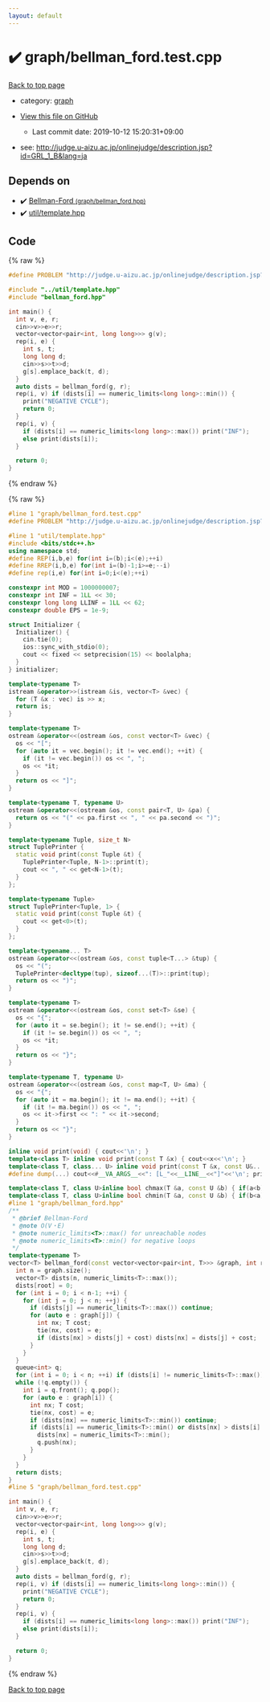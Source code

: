 ```yaml
---
layout: default
---
```


<!-- mathjax config similar to math.stackexchange -->
<script type="text/javascript" async
  src="https://cdnjs.cloudflare.com/ajax/libs/mathjax/2.7.5/MathJax.js?config=TeX-MML-AM_CHTML">
</script>
<script type="text/x-mathjax-config">
  MathJax.Hub.Config({
    TeX: { equationNumbers: { autoNumber: "AMS" }},
    tex2jax: {
      inlineMath: [ ['$','$'] ],
      processEscapes: true
    },
    "HTML-CSS": { matchFontHeight: false },
    displayAlign: "left",
    displayIndent: "2em"
  });
</script>

<script type="text/javascript" src="https://cdnjs.cloudflare.com/ajax/libs/jquery/3.4.1/jquery.min.js"></script>
<script src="https://cdn.jsdelivr.net/npm/jquery-balloon-js@1.1.2/jquery.balloon.min.js" integrity="sha256-ZEYs9VrgAeNuPvs15E39OsyOJaIkXEEt10fzxJ20+2I=" crossorigin="anonymous"></script>
<script type="text/javascript" src="../../assets/js/copy-button.js"></script>
<link rel="stylesheet" href="../../assets/css/copy-button.css" />


# :heavy_check_mark: graph/bellman_ford.test.cpp

<a href="../../index.html">Back to top page</a>

* category: <a href="../../index.html#f8b0b924ebd7046dbfa85a856e4682c8">graph</a>
* <a href="{{ site.github.repository_url }}/blob/master/graph/bellman_ford.test.cpp">View this file on GitHub</a>
    - Last commit date: 2019-10-12 15:20:31+09:00


* see: <a href="http://judge.u-aizu.ac.jp/onlinejudge/description.jsp?id=GRL_1_B&lang=ja">http://judge.u-aizu.ac.jp/onlinejudge/description.jsp?id=GRL_1_B&lang=ja</a>


## Depends on

* :heavy_check_mark: <a href="../../library/graph/bellman_ford.hpp.html">Bellman-Ford <small>(graph/bellman_ford.hpp)</small></a>
* :heavy_check_mark: <a href="../../library/util/template.hpp.html">util/template.hpp</a>


## Code

<a id="unbundled"></a>
{% raw %}
```cpp
#define PROBLEM "http://judge.u-aizu.ac.jp/onlinejudge/description.jsp?id=GRL_1_B&lang=ja"

#include "../util/template.hpp"
#include "bellman_ford.hpp"

int main() {
  int v, e, r;
  cin>>v>>e>>r;
  vector<vector<pair<int, long long>>> g(v);
  rep(i, e) {
    int s, t;
    long long d;
    cin>>s>>t>>d;
    g[s].emplace_back(t, d);
  }
  auto dists = bellman_ford(g, r);
  rep(i, v) if (dists[i] == numeric_limits<long long>::min()) {
    print("NEGATIVE CYCLE");
    return 0;
  }
  rep(i, v) {
    if (dists[i] == numeric_limits<long long>::max()) print("INF");
    else print(dists[i]);
  }

  return 0;
}
```
{% endraw %}

<a id="bundled"></a>
{% raw %}
```cpp
#line 1 "graph/bellman_ford.test.cpp"
#define PROBLEM "http://judge.u-aizu.ac.jp/onlinejudge/description.jsp?id=GRL_1_B&lang=ja"

#line 1 "util/template.hpp"
#include <bits/stdc++.h>
using namespace std;
#define REP(i,b,e) for(int i=(b);i<(e);++i)
#define RREP(i,b,e) for(int i=(b)-1;i>=e;--i)
#define rep(i,e) for(int i=0;i<(e);++i)

constexpr int MOD = 1000000007;
constexpr int INF = 1LL << 30;
constexpr long long LLINF = 1LL << 62;
constexpr double EPS = 1e-9;

struct Initializer {
  Initializer() {
    cin.tie(0);
    ios::sync_with_stdio(0);
    cout << fixed << setprecision(15) << boolalpha;
  }
} initializer;

template<typename T>
istream &operator>>(istream &is, vector<T> &vec) {
  for (T &x : vec) is >> x;
  return is;
}

template<typename T>
ostream &operator<<(ostream &os, const vector<T> &vec) {
  os << "[";
  for (auto it = vec.begin(); it != vec.end(); ++it) {
    if (it != vec.begin()) os << ", ";
    os << *it;
  }
  return os << "]";
}

template<typename T, typename U>
ostream &operator<<(ostream &os, const pair<T, U> &pa) {
  return os << "(" << pa.first << ", " << pa.second << ")";
}

template<typename Tuple, size_t N>
struct TuplePrinter {
  static void print(const Tuple &t) {
    TuplePrinter<Tuple, N-1>::print(t);
    cout << ", " << get<N-1>(t);
  }
};

template<typename Tuple>
struct TuplePrinter<Tuple, 1> {
  static void print(const Tuple &t) {
    cout << get<0>(t);
  }
};

template<typename... T>
ostream &operator<<(ostream &os, const tuple<T...> &tup) {
  os << "(";
  TuplePrinter<decltype(tup), sizeof...(T)>::print(tup);
  return os << ")";
}

template<typename T>
ostream &operator<<(ostream &os, const set<T> &se) {
  os << "{";
  for (auto it = se.begin(); it != se.end(); ++it) {
    if (it != se.begin()) os << ", ";
    os << *it;
  }
  return os << "}";
}

template<typename T, typename U>
ostream &operator<<(ostream &os, const map<T, U> &ma) {
  os << "{";
  for (auto it = ma.begin(); it != ma.end(); ++it) {
    if (it != ma.begin()) os << ", ";
    os << it->first << ": " << it->second;
  }
  return os << "}";
}

inline void print(void) { cout<<'\n'; }
template<class T> inline void print(const T &x) { cout<<x<<'\n'; }
template<class T, class... U> inline void print(const T &x, const U&... y) { cout<<x<<" "; print(y...); }
#define dump(...) cout<<#__VA_ARGS__<<": [L_"<<__LINE__<<"]"<<'\n'; print(__VA_ARGS__);cout<<'\n';

template<class T, class U>inline bool chmax(T &a, const U &b) { if(a<b){ a=b; return 1; } return 0; }
template<class T, class U>inline bool chmin(T &a, const U &b) { if(b<a){ a=b; return 1; } return 0; }
#line 1 "graph/bellman_ford.hpp"
/**
 * @brief Bellman-Ford
 * @note O(V・E)
 * @note numeric_limits<T>::max() for unreachable nodes
 * @note numeric_limits<T>::min() for negative loops
 */
template<typename T>
vector<T> bellman_ford(const vector<vector<pair<int, T>>> &graph, int root) {
  int n = graph.size();
  vector<T> dists(n, numeric_limits<T>::max());
  dists[root] = 0;
  for (int i = 0; i < n-1; ++i) {
    for (int j = 0; j < n; ++j) {
      if (dists[j] == numeric_limits<T>::max()) continue;
      for (auto e : graph[j]) {
        int nx; T cost;
        tie(nx, cost) = e;
        if (dists[nx] > dists[j] + cost) dists[nx] = dists[j] + cost;
      }
    }
  }
  queue<int> q;
  for (int i = 0; i < n; ++i) if (dists[i] != numeric_limits<T>::max()) q.push(i);
  while (!q.empty()) {
    int i = q.front(); q.pop();
    for (auto e : graph[i]) {
      int nx; T cost;
      tie(nx, cost) = e;
      if (dists[nx] == numeric_limits<T>::min()) continue;
      if (dists[i] == numeric_limits<T>::min() or dists[nx] > dists[i] + cost) {
        dists[nx] = numeric_limits<T>::min();
        q.push(nx);
      }
    }
  }
  return dists;
}
#line 5 "graph/bellman_ford.test.cpp"

int main() {
  int v, e, r;
  cin>>v>>e>>r;
  vector<vector<pair<int, long long>>> g(v);
  rep(i, e) {
    int s, t;
    long long d;
    cin>>s>>t>>d;
    g[s].emplace_back(t, d);
  }
  auto dists = bellman_ford(g, r);
  rep(i, v) if (dists[i] == numeric_limits<long long>::min()) {
    print("NEGATIVE CYCLE");
    return 0;
  }
  rep(i, v) {
    if (dists[i] == numeric_limits<long long>::max()) print("INF");
    else print(dists[i]);
  }

  return 0;
}

```
{% endraw %}

<a href="../../index.html">Back to top page</a>

